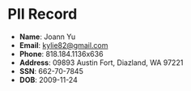 # PII Record
- **Name**: Joann Yu
- **Email**: kylie82@gmail.com
- **Phone**: 818.184.1136x636
- **Address**: 09893 Austin Fort, Diazland, WA 97221
- **SSN**: 662-70-7845
- **DOB**: 2009-11-24
